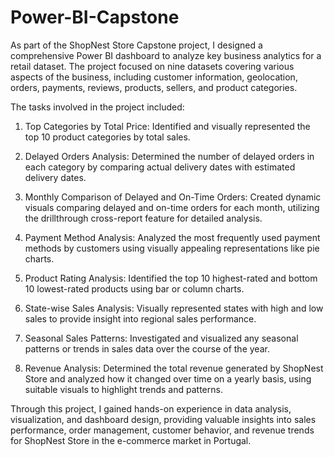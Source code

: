 # Power-BI-Capstone
As part of the ShopNest Store Capstone project, I designed a comprehensive Power BI dashboard to analyze key business analytics for a retail dataset. The project focused on nine datasets covering various aspects of the business, including customer information, geolocation, orders, payments, reviews, products, sellers, and product categories.

The tasks involved in the project included:

1. Top Categories by Total Price: Identified and visually represented the top 10 product categories by total sales.

2. Delayed Orders Analysis: Determined the number of delayed orders in each category by comparing actual delivery dates with estimated delivery dates.

3. Monthly Comparison of Delayed and On-Time Orders: Created dynamic visuals comparing delayed and on-time orders for each month, utilizing the drillthrough cross-report feature for detailed analysis.

4. Payment Method Analysis: Analyzed the most frequently used payment methods by customers using visually appealing representations like pie charts.

5. Product Rating Analysis: Identified the top 10 highest-rated and bottom 10 lowest-rated products using bar or column charts.

6. State-wise Sales Analysis: Visually represented states with high and low sales to provide insight into regional sales performance.

7. Seasonal Sales Patterns: Investigated and visualized any seasonal patterns or trends in sales data over the course of the year.

8. Revenue Analysis: Determined the total revenue generated by ShopNest Store and analyzed how it changed over time on a yearly basis, using suitable visuals to highlight trends and patterns.

Through this project, I gained hands-on experience in data analysis, visualization, and dashboard design, providing valuable insights into sales performance, order management, customer behavior, and revenue trends for ShopNest Store in the e-commerce market in Portugal.
